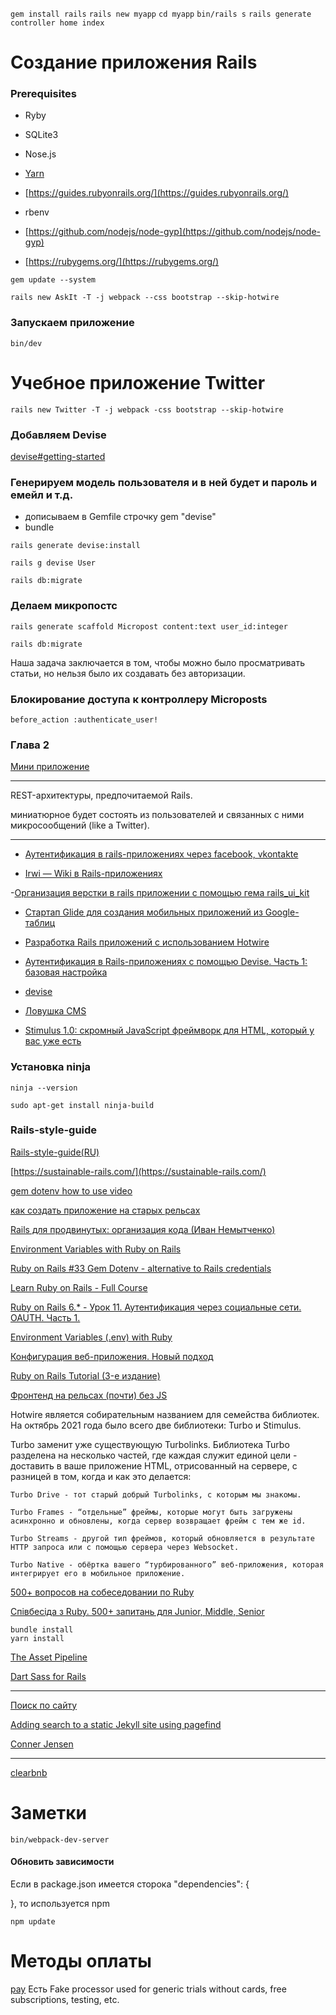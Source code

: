 `gem install rails`
`rails new myapp`
`cd myapp`
`bin/rails s`
`rails generate controller home index`

# Создание приложения Rails

### Prerequisites
- Ryby
- SQLite3
- Nose.js
- [Yarn](https://classic.yarnpkg.com/lang/en/docs/install/#debian-stable)

- [https://guides.rubyonrails.org/](https://guides.rubyonrails.org/)

- rbenv
- [https://github.com/nodejs/node-gyp](https://github.com/nodejs/node-gyp)
- [https://rubygems.org/](https://rubygems.org/)

```
gem update --system
```
```
rails new AskIt -T -j webpack --css bootstrap --skip-hotwire
```
### Запускаем приложение

```
bin/dev
```

# Учебное приложение Twitter

```
rails new Twitter -T -j webpack -css bootstrap --skip-hotwire
```

### Добавляем Devise

[devise#getting-started](https://github.com/heartcombo/devise#getting-started)

###  Генерируем модель пользователя и в ней будет и пароль и емейл и т.д.




- дописываем в Gemfile строчку gem "devise"
- bundle 
```
rails generate devise:install
```

```
rails g devise User
```

```
rails db:migrate
```

### Делаем микропостс

```
rails generate scaffold Micropost content:text user_id:integer
```
```
rails db:migrate
```
Наша задача заключается в том, чтобы можно было просматривать статьи, но нельзя было их создавать без авторизации.

### Блокирование доступа к контроллеру Microposts
```
before_action :authenticate_user!
```




### Глава 2
[Мини приложение](https://www.softcover.io/read/db8803f7/ruby_on_rails_tutorial_3rd_edition_russian/toy_app)

---

REST-архитектуры, предпочитаемой Rails.

миниатюрное будет состоять из пользователей и связанных с ними микросообщений (like a Twitter).



---

- [Аутентификация в rails-приложениях через facebook, vkontakte](https://habr.com/ru/articles/142128/)

- [Irwi — Wiki в Rails-приложениях](https://habr.com/ru/articles/68235/)

-[Организация верстки в rails приложении с помощью гема rails_ui_kit](https://habr.com/ru/articles/254463/)

- [Стартап Glide для создания мобильных приложений из Google-таблиц](https://habr.com/ru/companies/vdsina/articles/520238/)

- [Разработка Rails приложений с использованием Hotwire](https://habr.com/ru/articles/681266/)

- [Аутентификация в Rails-приложениях с помощью Devise. Часть 1: базовая настройка](https://habr.com/ru/articles/208056/)
- [devise](https://github.com/heartcombo/devise)

- [Ловушка CMS](https://habr.com/ru/articles/229099/)

- [Stimulus 1.0: скромный JavaScript фреймворк для HTML, который у вас уже есть](https://habr.com/ru/articles/346132/)

### Установка ninja

`ninja --version`

`sudo apt-get install ninja-build`

### Rails-style-guide

[Rails-style-guide(RU)](https://github.com/arbox/rails-style-guide/blob/master/README-ruRU.md)

[https://sustainable-rails.com/](https://sustainable-rails.com/)

[gem dotenv how to use video](https://www.youtube.com/watch?v=JvhIoQjezRs)

[как создать приложение на старых рельсах](https://www.youtube.com/watch?v=1hoLN25sfJk)


[Rails для продвинутых: организация кода (Иван Немытченко)](https://www.youtube.com/watch?v=Ae19vpQ14jw)

[Environment Variables with Ruby on Rails](https://www.youtube.com/watch?v=O-aDLsuNTRY&t=440s)

[Ruby on Rails #33 Gem Dotenv - alternative to Rails credentials](https://www.youtube.com/watch?v=AFdd3VdKA8o&t=381s)

[Learn Ruby on Rails - Full Course](https://www.youtube.com/watch?v=fmyvWz5TUWg&t=262s)

[Ruby on Rails 6.* - Урок 11. Аутентификация через социальные сети. OAUTH. Часть 1.](https://www.youtube.com/watch?v=YvGxAt9OVeE)

[Environment Variables (.env) with Ruby](https://www.youtube.com/watch?v=KRzt_vTZaLQ)

[Конфигурация веб-приложения. Новый подход](https://www.youtube.com/watch?v=lUo5z1HhwcY)

[Ruby on Rails Tutorial (3-е издание)](https://www.softcover.io/read/db8803f7/ruby_on_rails_tutorial_3rd_edition_russian/beginning)

[Фронтенд на рельсах (почти) без JS](https://habr.com/ru/articles/590381/)

Hotwire является собирательным названием для семейства библиотек.
На октябрь 2021 года было всего две библиотеки: Turbo и Stimulus.

Turbo заменит уже существующую Turbolinks.
Библиотека Turbo разделена на несколько частей, где каждая служит единой цели - доставить в ваше приложение HTML, отрисованный на сервере, с разницей в том, когда и как это делается:

    Turbo Drive - тот старый добрый Turbolinks, с которым мы знакомы. 

    Turbo Frames - “отдельные” фреймы, которые могут быть загружены асинхронно и обновлены, когда сервер возвращает фрейм с тем же id. 

    Turbo Streams - другой тип фреймов, который обновляется в результате HTTP запроса или с помощью сервера через Websocket. 

    Turbo Native - обёртка вашего “турбированного” веб-приложения, которая интегрирует его в мобильное приложение.


[500+ вопросов на собеседовании по Ruby](https://itvdn.com/ru/blog/article/ruby-500-questions)

[Співбесіда з Ruby. 500+ запитань для Junior, Middle, Senior](https://dou.ua/lenta/articles/interview-questions-ruby-developer/)

```
bundle install
yarn install
```

[The Asset Pipeline](https://guides.rubyonrails.org/asset_pipeline.html)

[Dart Sass for Rails](https://github.com/rails/dartsass-rails)

---

[Поиск по сайту](https://pagefind.app/)

[Adding search to a static Jekyll site using pagefind ](https://jay.gooby.org/2023/07/04/adding-search-to-a-static-site-using-pagefind)

[Conner Jensen](https://www.youtube.com/@connerjensen8170/videos)

---

[clearbnb](https://www.youtube.com/playlist?list=PLS6F722u-R6LoD3UN0EE_cKtHVG2EWn0t)


# Заметки
`bin/webpack-dev-server`

#### Обновить зависимости
Если в package.json имеется сторока 
"dependencies": {

}, то используется npm

`npm update`




# Методы оплаты 

[pay](https://github.com/pay-rails/pay) Есть Fake processor used for generic trials without cards, free subscriptions, testing, etc.